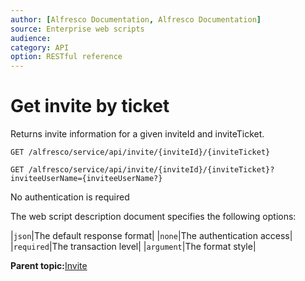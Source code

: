 ```yaml
---
author: [Alfresco Documentation, Alfresco Documentation]
source: Enterprise web scripts
audience: 
category: API
option: RESTful reference
---
```


# Get invite by ticket

Returns invite information for a given inviteId and inviteTicket.

`GET /alfresco/service/api/invite/{inviteId}/{inviteTicket}`

`GET /alfresco/service/api/invite/{inviteId}/{inviteTicket}?inviteeUserName={inviteeUserName?}`

No authentication is required

The web script description document specifies the following options:

|`json`|The default response format|
|`none`|The authentication access|
|`required`|The transaction level|
|`argument`|The format style|

**Parent topic:**[Invite](../references/RESTful-Invite.md)

